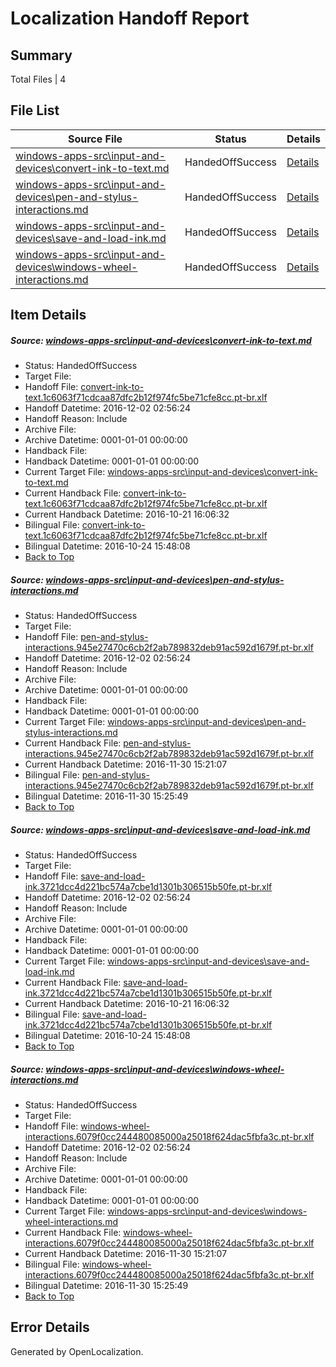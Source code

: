 # <a name='report-top'></a> Localization Handoff Report

## Summary
 Total Files | 4

## File List
 Source File | Status | Details 
 ----------- | ------ | ------- 
 [windows-apps-src\input-and-devices\convert-ink-to-text.md](https://cpubwin.visualstudio.com/windows-uwp/_git/windows-uwp/commit/0f7f54c5c5baccdedfe32bc7c71994e43a93f032?path=windows-apps-src%2Finput-and-devices%2Fconvert-ink-to-text.md&_a=contents) | HandedOffSuccess | [Details](#c402843cce752a54d8ff7301d892ef8014350a074351)
 [windows-apps-src\input-and-devices\pen-and-stylus-interactions.md](https://cpubwin.visualstudio.com/windows-uwp/_git/windows-uwp/commit/0f7f54c5c5baccdedfe32bc7c71994e43a93f032?path=windows-apps-src%2Finput-and-devices%2Fpen-and-stylus-interactions.md&_a=contents) | HandedOffSuccess | [Details](#49098df1bf7fb72264a633aae37f941951cee2cf4667)
 [windows-apps-src\input-and-devices\save-and-load-ink.md](https://cpubwin.visualstudio.com/windows-uwp/_git/windows-uwp/commit/0f7f54c5c5baccdedfe32bc7c71994e43a93f032?path=windows-apps-src%2Finput-and-devices%2Fsave-and-load-ink.md&_a=contents) | HandedOffSuccess | [Details](#d4458b66f4f1917e99495353a088680b19cb94c94669)
 [windows-apps-src\input-and-devices\windows-wheel-interactions.md](https://cpubwin.visualstudio.com/windows-uwp/_git/windows-uwp/commit/0f7f54c5c5baccdedfe32bc7c71994e43a93f032?path=windows-apps-src%2Finput-and-devices%2Fwindows-wheel-interactions.md&_a=contents) | HandedOffSuccess | [Details](#08ac5d58f2650306b162e4dec7f4e606543ca80f4678)

## Item Details
##### <a name='c402843cce752a54d8ff7301d892ef8014350a074351'></a> Source: [windows-apps-src\input-and-devices\convert-ink-to-text.md](https://cpubwin.visualstudio.com/windows-uwp/_git/windows-uwp/commit/0f7f54c5c5baccdedfe32bc7c71994e43a93f032?path=windows-apps-src%2Finput-and-devices%2Fconvert-ink-to-text.md&_a=contents)
* Status: HandedOffSuccess
* Target File: 
* Handoff File: [convert-ink-to-text.1c6063f71cdcaa87dfc2b12f974fc5be71cfe8cc.pt-br.xlf](https://cpubwin.visualstudio.com/windows-uwp/_git/WDCLib.handoff/commit/7f71a1fe71c7b48d36a2081e2d65161f79ecffa0?path=ol-handoff%2Fcpubwin%2Fwindows-uwp.pt-br%2Fmaster%2Fconvert-ink-to-text.1c6063f71cdcaa87dfc2b12f974fc5be71cfe8cc.pt-br.xlf&_a=contents)
* Handoff Datetime: 2016-12-02 02:56:24
* Handoff Reason: Include
* Archive File: 
* Archive Datetime: 0001-01-01 00:00:00
* Handback File: 
* Handback Datetime: 0001-01-01 00:00:00
* Current Target File: [windows-apps-src\input-and-devices\convert-ink-to-text.md](https://cpubwin.visualstudio.com/windows-uwp/_git/windows-uwp.pt-br/commit/3dd81a5f0104a6d0309a18f3f936e65f369d2dc5?path=windows-apps-src%2Finput-and-devices%2Fconvert-ink-to-text.md&_a=contents)
* Current Handback File: [convert-ink-to-text.1c6063f71cdcaa87dfc2b12f974fc5be71cfe8cc.pt-br.xlf](https://cpubwin.visualstudio.com/windows-uwp/_git/WDCLib.handback/commit/9c7d16b855d2ba637939395bb4d8f4831e154c6c?path=ol-handback%2FMicrosoft%2Fwindows-apps.pt-br%2Fmaster%2Fconvert-ink-to-text.1c6063f71cdcaa87dfc2b12f974fc5be71cfe8cc.pt-br.xlf&_a=contents)
* Current Handback Datetime: 2016-10-21 16:06:32
* Bilingual File: [convert-ink-to-text.1c6063f71cdcaa87dfc2b12f974fc5be71cfe8cc.pt-br.xlf](https://cpubwin.visualstudio.com/windows-uwp/_git/WDCLib.handback/commit/9c7d16b855d2ba637939395bb4d8f4831e154c6c?path=ol-handback%2FMicrosoft%2Fwindows-apps.pt-br%2Fmaster%2Fconvert-ink-to-text.1c6063f71cdcaa87dfc2b12f974fc5be71cfe8cc.pt-br.xlf&_a=contents)
* Bilingual Datetime: 2016-10-24 15:48:08
* [Back to Top](#report-top)

##### <a name='49098df1bf7fb72264a633aae37f941951cee2cf4667'></a> Source: [windows-apps-src\input-and-devices\pen-and-stylus-interactions.md](https://cpubwin.visualstudio.com/windows-uwp/_git/windows-uwp/commit/0f7f54c5c5baccdedfe32bc7c71994e43a93f032?path=windows-apps-src%2Finput-and-devices%2Fpen-and-stylus-interactions.md&_a=contents)
* Status: HandedOffSuccess
* Target File: 
* Handoff File: [pen-and-stylus-interactions.945e27470c6cb2f2ab789832deb91ac592d1679f.pt-br.xlf](https://cpubwin.visualstudio.com/windows-uwp/_git/WDCLib.handoff/commit/7f71a1fe71c7b48d36a2081e2d65161f79ecffa0?path=ol-handoff%2Fcpubwin%2Fwindows-uwp.pt-br%2Fmaster%2Fpen-and-stylus-interactions.945e27470c6cb2f2ab789832deb91ac592d1679f.pt-br.xlf&_a=contents)
* Handoff Datetime: 2016-12-02 02:56:24
* Handoff Reason: Include
* Archive File: 
* Archive Datetime: 0001-01-01 00:00:00
* Handback File: 
* Handback Datetime: 0001-01-01 00:00:00
* Current Target File: [windows-apps-src\input-and-devices\pen-and-stylus-interactions.md](https://cpubwin.visualstudio.com/windows-uwp/_git/windows-uwp.pt-br/commit/1112dc6c841af42e31345a8cc529032c5fb861ec?path=windows-apps-src%2Finput-and-devices%2Fpen-and-stylus-interactions.md&_a=contents)
* Current Handback File: [pen-and-stylus-interactions.945e27470c6cb2f2ab789832deb91ac592d1679f.pt-br.xlf](https://cpubwin.visualstudio.com/windows-uwp/_git/WDCLib.handback/commit/2d3fbe5069de1c400b9de01847b241bca6e7ba3d?path=ol-handback%2Fcpubwin%2Fwindows-uwp.pt-br%2Fmaster%2Fpen-and-stylus-interactions.945e27470c6cb2f2ab789832deb91ac592d1679f.pt-br.xlf&_a=contents)
* Current Handback Datetime: 2016-11-30 15:21:07
* Bilingual File: [pen-and-stylus-interactions.945e27470c6cb2f2ab789832deb91ac592d1679f.pt-br.xlf](https://cpubwin.visualstudio.com/windows-uwp/_git/WDCLib.handback/commit/2d3fbe5069de1c400b9de01847b241bca6e7ba3d?path=ol-handback%2Fcpubwin%2Fwindows-uwp.pt-br%2Fmaster%2Fpen-and-stylus-interactions.945e27470c6cb2f2ab789832deb91ac592d1679f.pt-br.xlf&_a=contents)
* Bilingual Datetime: 2016-11-30 15:25:49
* [Back to Top](#report-top)

##### <a name='d4458b66f4f1917e99495353a088680b19cb94c94669'></a> Source: [windows-apps-src\input-and-devices\save-and-load-ink.md](https://cpubwin.visualstudio.com/windows-uwp/_git/windows-uwp/commit/0f7f54c5c5baccdedfe32bc7c71994e43a93f032?path=windows-apps-src%2Finput-and-devices%2Fsave-and-load-ink.md&_a=contents)
* Status: HandedOffSuccess
* Target File: 
* Handoff File: [save-and-load-ink.3721dcc4d221bc574a7cbe1d1301b306515b50fe.pt-br.xlf](https://cpubwin.visualstudio.com/windows-uwp/_git/WDCLib.handoff/commit/7f71a1fe71c7b48d36a2081e2d65161f79ecffa0?path=ol-handoff%2Fcpubwin%2Fwindows-uwp.pt-br%2Fmaster%2Fsave-and-load-ink.3721dcc4d221bc574a7cbe1d1301b306515b50fe.pt-br.xlf&_a=contents)
* Handoff Datetime: 2016-12-02 02:56:24
* Handoff Reason: Include
* Archive File: 
* Archive Datetime: 0001-01-01 00:00:00
* Handback File: 
* Handback Datetime: 0001-01-01 00:00:00
* Current Target File: [windows-apps-src\input-and-devices\save-and-load-ink.md](https://cpubwin.visualstudio.com/windows-uwp/_git/windows-uwp.pt-br/commit/3dd81a5f0104a6d0309a18f3f936e65f369d2dc5?path=windows-apps-src%2Finput-and-devices%2Fsave-and-load-ink.md&_a=contents)
* Current Handback File: [save-and-load-ink.3721dcc4d221bc574a7cbe1d1301b306515b50fe.pt-br.xlf](https://cpubwin.visualstudio.com/windows-uwp/_git/WDCLib.handback/commit/9c7d16b855d2ba637939395bb4d8f4831e154c6c?path=ol-handback%2FMicrosoft%2Fwindows-apps.pt-br%2Fmaster%2Fsave-and-load-ink.3721dcc4d221bc574a7cbe1d1301b306515b50fe.pt-br.xlf&_a=contents)
* Current Handback Datetime: 2016-10-21 16:06:32
* Bilingual File: [save-and-load-ink.3721dcc4d221bc574a7cbe1d1301b306515b50fe.pt-br.xlf](https://cpubwin.visualstudio.com/windows-uwp/_git/WDCLib.handback/commit/9c7d16b855d2ba637939395bb4d8f4831e154c6c?path=ol-handback%2FMicrosoft%2Fwindows-apps.pt-br%2Fmaster%2Fsave-and-load-ink.3721dcc4d221bc574a7cbe1d1301b306515b50fe.pt-br.xlf&_a=contents)
* Bilingual Datetime: 2016-10-24 15:48:08
* [Back to Top](#report-top)

##### <a name='08ac5d58f2650306b162e4dec7f4e606543ca80f4678'></a> Source: [windows-apps-src\input-and-devices\windows-wheel-interactions.md](https://cpubwin.visualstudio.com/windows-uwp/_git/windows-uwp/commit/0f7f54c5c5baccdedfe32bc7c71994e43a93f032?path=windows-apps-src%2Finput-and-devices%2Fwindows-wheel-interactions.md&_a=contents)
* Status: HandedOffSuccess
* Target File: 
* Handoff File: [windows-wheel-interactions.6079f0cc244480085000a25018f624dac5fbfa3c.pt-br.xlf](https://cpubwin.visualstudio.com/windows-uwp/_git/WDCLib.handoff/commit/7f71a1fe71c7b48d36a2081e2d65161f79ecffa0?path=ol-handoff%2Fcpubwin%2Fwindows-uwp.pt-br%2Fmaster%2Fwindows-wheel-interactions.6079f0cc244480085000a25018f624dac5fbfa3c.pt-br.xlf&_a=contents)
* Handoff Datetime: 2016-12-02 02:56:24
* Handoff Reason: Include
* Archive File: 
* Archive Datetime: 0001-01-01 00:00:00
* Handback File: 
* Handback Datetime: 0001-01-01 00:00:00
* Current Target File: [windows-apps-src\input-and-devices\windows-wheel-interactions.md](https://cpubwin.visualstudio.com/windows-uwp/_git/windows-uwp.pt-br/commit/1112dc6c841af42e31345a8cc529032c5fb861ec?path=windows-apps-src%2Finput-and-devices%2Fwindows-wheel-interactions.md&_a=contents)
* Current Handback File: [windows-wheel-interactions.6079f0cc244480085000a25018f624dac5fbfa3c.pt-br.xlf](https://cpubwin.visualstudio.com/windows-uwp/_git/WDCLib.handback/commit/2d3fbe5069de1c400b9de01847b241bca6e7ba3d?path=ol-handback%2Fcpubwin%2Fwindows-uwp.pt-br%2Fmaster%2Fwindows-wheel-interactions.6079f0cc244480085000a25018f624dac5fbfa3c.pt-br.xlf&_a=contents)
* Current Handback Datetime: 2016-11-30 15:21:07
* Bilingual File: [windows-wheel-interactions.6079f0cc244480085000a25018f624dac5fbfa3c.pt-br.xlf](https://cpubwin.visualstudio.com/windows-uwp/_git/WDCLib.handback/commit/2d3fbe5069de1c400b9de01847b241bca6e7ba3d?path=ol-handback%2Fcpubwin%2Fwindows-uwp.pt-br%2Fmaster%2Fwindows-wheel-interactions.6079f0cc244480085000a25018f624dac5fbfa3c.pt-br.xlf&_a=contents)
* Bilingual Datetime: 2016-11-30 15:25:49
* [Back to Top](#report-top)


## Error Details

Generated by OpenLocalization.
